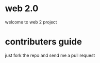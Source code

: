 web 2.0
=========

welcome to web 2 project

contributers guide
====================

just fork the repo and send me a pull request
